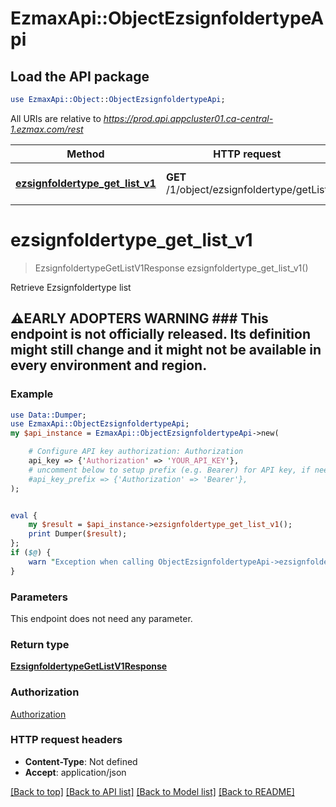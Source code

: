 # EzmaxApi::ObjectEzsignfoldertypeApi

## Load the API package
```perl
use EzmaxApi::Object::ObjectEzsignfoldertypeApi;
```

All URIs are relative to *https://prod.api.appcluster01.ca-central-1.ezmax.com/rest*

Method | HTTP request | Description
------------- | ------------- | -------------
[**ezsignfoldertype_get_list_v1**](ObjectEzsignfoldertypeApi.md#ezsignfoldertype_get_list_v1) | **GET** /1/object/ezsignfoldertype/getList | Retrieve Ezsignfoldertype list


# **ezsignfoldertype_get_list_v1**
> EzsignfoldertypeGetListV1Response ezsignfoldertype_get_list_v1()

Retrieve Ezsignfoldertype list

## ⚠️EARLY ADOPTERS WARNING  ### This endpoint is not officially released. Its definition might still change and it might not be available in every environment and region.

### Example
```perl
use Data::Dumper;
use EzmaxApi::ObjectEzsignfoldertypeApi;
my $api_instance = EzmaxApi::ObjectEzsignfoldertypeApi->new(

    # Configure API key authorization: Authorization
    api_key => {'Authorization' => 'YOUR_API_KEY'},
    # uncomment below to setup prefix (e.g. Bearer) for API key, if needed
    #api_key_prefix => {'Authorization' => 'Bearer'},
);


eval {
    my $result = $api_instance->ezsignfoldertype_get_list_v1();
    print Dumper($result);
};
if ($@) {
    warn "Exception when calling ObjectEzsignfoldertypeApi->ezsignfoldertype_get_list_v1: $@\n";
}
```

### Parameters
This endpoint does not need any parameter.

### Return type

[**EzsignfoldertypeGetListV1Response**](EzsignfoldertypeGetListV1Response.md)

### Authorization

[Authorization](../README.md#Authorization)

### HTTP request headers

 - **Content-Type**: Not defined
 - **Accept**: application/json

[[Back to top]](#) [[Back to API list]](../README.md#documentation-for-api-endpoints) [[Back to Model list]](../README.md#documentation-for-models) [[Back to README]](../README.md)

